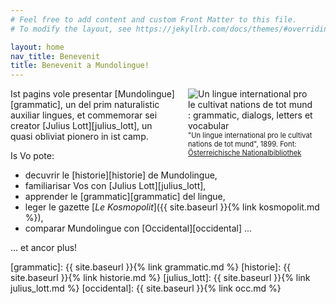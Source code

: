 ```yaml
---
# Feel free to add content and custom Front Matter to this file.
# To modify the layout, see https://jekyllrb.com/docs/themes/#overriding-theme-defaults

layout: home
nav_title: Benevenit
title: Benevenit a Mundolingue!
---
```


<figure style="margin:0px 20px; float:right; width:200px;">
    <img src="{{ site.baseurl }}{% link img/ml_1899_titul.jpg %}" alt="Un lingue international pro le cultivat nations de tot mund : grammatic, dialogs, letters et vocabular">
    <figcaption style="font-size:0.8em;">"Un lingue international pro le cultivat nations de tot mund", 1899. Font: <a href="http://data.onb.ac.at/rec/AC04213232" target="_blank">Österreichische Nationalbibliothek</a></figcaption>
</figure>

Ist pagins vole presentar [Mundolingue][grammatic], un del prim naturalistic auxiliar lingues, et commemorar sei creator [Julius Lott][julius_lott], un quasi obliviat pionero in ist camp.

Is Vo pote:

- decuvrir le [historie][historie] de Mundolingue,
- familiarisar Vos con [Julius Lott][julius_lott],
- apprender le [grammatic][grammatic] del lingue,
- leger le gazette [*Le Kosmopolit*]({{ site.baseurl }}{% link kosmopolit.md %}),
- comparar Mundolingue con [Occidental][occidental] ...

... et ancor plus!

[grammatic]: {{ site.baseurl }}{% link grammatic.md %}
[historie]: {{ site.baseurl }}{% link historie.md %}
[julius_lott]: {{ site.baseurl }}{% link julius_lott.md %}
[occidental]: {{ site.baseurl }}{% link occ.md %}
